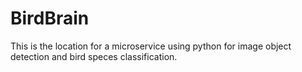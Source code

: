 # BirdBrain

This is the location for a microservice using python for image object detection and bird speces classification.
